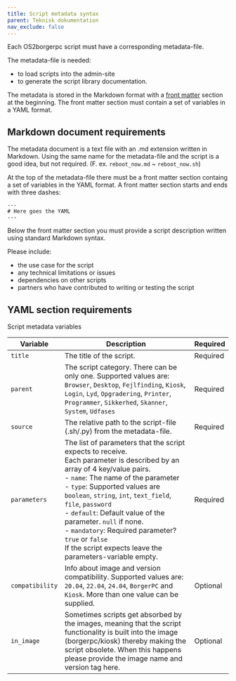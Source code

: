 ```yaml
---
title: Script metadata syntax
parent: Teknisk dokumentation
nav_exclude: false
---
```


Each OS2borgerpc script must have a corresponding metadata-file. 

The metadata-file is needed:
- to load scripts into the admin-site
- to generate the script library documentation. 

The metadata is stored in the Markdown format with a [front matter](https://jekyllrb.com/docs/front-matter/) section at the beginning. The front matter section must contain a set of variables in a YAML format.

## Markdown document requirements
The metadata document is a text file with an .md extension written in Markdown. Using the same name for the metadata-file and the script is a good idea, but not required. (F. ex. `reboot_now.md` ~ `reboot_now.sh`) 

At the top of the metadata-file there must be a front matter section containg a set of variables in the YAML format. A front matter section starts and ends with three dashes:
```
---
# Here goes the YAML
---
```

Below the front matter section you must provide a script description written using standard Markdown syntax. 

Please include:
- the use case for the script
- any technical limitations or issues
- dependencies on other scripts
- partners who have contributed to writing or testing the script

## YAML section requirements
Script metadata variables

| Variable      | Description                                                  | Required |
| ------------- | ------------------------------------------------------------ | --------- |
| `title`         | The title of the script.                                      | Required |
| `parent`        | The script category. There can be only one. Supported values are: `Browser`, `Desktop`, `Fejlfinding`, `Kiosk`, `Login`, `Lyd`, `Opgradering`, `Printer`, `Programmer`, `Sikkerhed`, `Skanner`, `System`, `Udfases`| Required |
| `source`        | The relative path to the script-file (.sh/.py) from the metadata-file.              | Required |
| `parameters`    | The list of parameters that the script expects to receive.  <br> Each parameter is described by an array of 4 key/value pairs. <br> - `name`: The name of the parameter<br>   - `type`: Supported values are `boolean`, `string`, `int`, `text_field`, `file`, `password`<br>  - `default`: Default value of the parameter. `null` if none.<br>   - `mandatory`: Required parameter? `true` or `false`  <br>  If the script expects leave the parameters-variable empty.      | Required |
| `compatibility` | Info about image and version compatibility. Supported values are: `20.04`, `22.04`, `24.04`, `BorgerPC` and `Kiosk`. More than one value can be supplied.| Optional  |
|`in_image`| Sometimes scripts get absorbed by the images, meaning that the script functionality is built into the image (borgerpc/kiosk) thereby making the script obsolete. When this happens please provide the image name and version tag here.| Optional |


